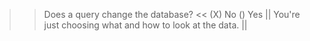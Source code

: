 >> Does a query change the database? <<
(X) No
() Yes
|| You're just choosing what and how to look at the data. ||

